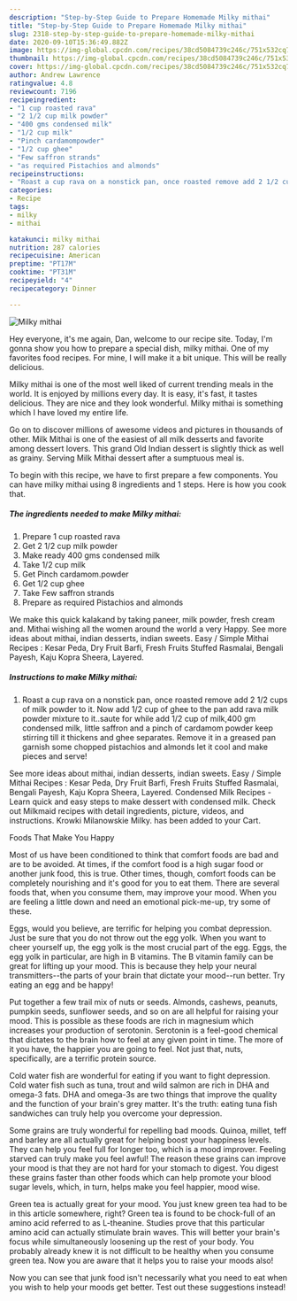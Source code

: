 ```yaml
---
description: "Step-by-Step Guide to Prepare Homemade Milky mithai"
title: "Step-by-Step Guide to Prepare Homemade Milky mithai"
slug: 2318-step-by-step-guide-to-prepare-homemade-milky-mithai
date: 2020-09-10T15:36:49.882Z
image: https://img-global.cpcdn.com/recipes/38cd5084739c246c/751x532cq70/milky-mithai-recipe-main-photo.jpg
thumbnail: https://img-global.cpcdn.com/recipes/38cd5084739c246c/751x532cq70/milky-mithai-recipe-main-photo.jpg
cover: https://img-global.cpcdn.com/recipes/38cd5084739c246c/751x532cq70/milky-mithai-recipe-main-photo.jpg
author: Andrew Lawrence
ratingvalue: 4.8
reviewcount: 7196
recipeingredient:
- "1 cup roasted rava"
- "2 1/2 cup milk powder"
- "400 gms condensed milk"
- "1/2 cup milk"
- "Pinch cardamompowder"
- "1/2 cup ghee"
- "Few saffron strands"
- "as required Pistachios and almonds"
recipeinstructions:
- "Roast a cup rava on a nonstick pan, once roasted remove add 2 1/2 cups of milk powder to it. Now add 1/2 cup of ghee to the pan add rava milk powder mixture to it..saute for while add 1/2 cup of milk,400 gm condensed milk, little saffron and a pinch of cardamom powder keep stirring till it thickens and ghee separates. Remove it in a greased pan garnish some chopped pistachios and almonds let it cool and make pieces and serve!"
categories:
- Recipe
tags:
- milky
- mithai

katakunci: milky mithai 
nutrition: 287 calories
recipecuisine: American
preptime: "PT17M"
cooktime: "PT31M"
recipeyield: "4"
recipecategory: Dinner

---
```



![Milky mithai](https://img-global.cpcdn.com/recipes/38cd5084739c246c/751x532cq70/milky-mithai-recipe-main-photo.jpg)

Hey everyone, it's me again, Dan, welcome to our recipe site. Today, I'm gonna show you how to prepare a special dish, milky mithai. One of my favorites food recipes. For mine, I will make it a bit unique. This will be really delicious.

Milky mithai is one of the most well liked of current trending meals in the world. It is enjoyed by millions every day. It is easy, it's fast, it tastes delicious. They are nice and they look wonderful. Milky mithai is something which I have loved my entire life.

Go on to discover millions of awesome videos and pictures in thousands of other. Milk Mithai is one of the easiest of all milk desserts and favorite among dessert lovers. This grand Old Indian dessert is slightly thick as well as grainy. Serving Milk Mithai dessert after a sumptuous meal is.


To begin with this recipe, we have to first prepare a few components. You can have milky mithai using 8 ingredients and 1 steps. Here is how you cook that.

<!--inarticleads1-->

##### The ingredients needed to make Milky mithai:

1. Prepare 1 cup roasted rava
1. Get 2 1/2 cup milk powder
1. Make ready 400 gms condensed milk
1. Take 1/2 cup milk
1. Get Pinch cardamom.powder
1. Get 1/2 cup ghee
1. Take Few saffron strands
1. Prepare as required Pistachios and almonds


We make this quick kalakand by taking paneer, milk powder, fresh cream and. Mithai wishing all the women around the world a very Happy. See more ideas about mithai, indian desserts, indian sweets. Easy / Simple Mithai Recipes : Kesar Peda, Dry Fruit Barfi, Fresh Fruits Stuffed Rasmalai, Bengali Payesh, Kaju Kopra Sheera, Layered. 

<!--inarticleads2-->

##### Instructions to make Milky mithai:

1. Roast a cup rava on a nonstick pan, once roasted remove add 2 1/2 cups of milk powder to it. Now add 1/2 cup of ghee to the pan add rava milk powder mixture to it..saute for while add 1/2 cup of milk,400 gm condensed milk, little saffron and a pinch of cardamom powder keep stirring till it thickens and ghee separates. Remove it in a greased pan garnish some chopped pistachios and almonds let it cool and make pieces and serve!


See more ideas about mithai, indian desserts, indian sweets. Easy / Simple Mithai Recipes : Kesar Peda, Dry Fruit Barfi, Fresh Fruits Stuffed Rasmalai, Bengali Payesh, Kaju Kopra Sheera, Layered. Condensed Milk Recipes - Learn quick and easy steps to make dessert with condensed milk. Check out Milkmaid recipes with detail ingredients, picture, videos, and instructions. Krowki Milanowskie Milky. has been added to your Cart. 

Foods That Make You Happy


Most of us have been conditioned to think that comfort foods are bad and are to be avoided. At times, if the comfort food is a high sugar food or another junk food, this is true. Other times, though, comfort foods can be completely nourishing and it's good for you to eat them. There are several foods that, when you consume them, may improve your mood. When you are feeling a little down and need an emotional pick-me-up, try some of these.

Eggs, would you believe, are terrific for helping you combat depression. Just be sure that you do not throw out the egg yolk. When you want to cheer yourself up, the egg yolk is the most crucial part of the egg. Eggs, the egg yolk in particular, are high in B vitamins. The B vitamin family can be great for lifting up your mood. This is because they help your neural transmitters--the parts of your brain that dictate your mood--run better. Try eating an egg and be happy!

Put together a few trail mix of nuts or seeds. Almonds, cashews, peanuts, pumpkin seeds, sunflower seeds, and so on are all helpful for raising your mood. This is possible as these foods are rich in magnesium which increases your production of serotonin. Serotonin is a feel-good chemical that dictates to the brain how to feel at any given point in time. The more of it you have, the happier you are going to feel. Not just that, nuts, specifically, are a terrific protein source.

Cold water fish are wonderful for eating if you want to fight depression. Cold water fish such as tuna, trout and wild salmon are rich in DHA and omega-3 fats. DHA and omega-3s are two things that improve the quality and the function of your brain's grey matter. It's the truth: eating tuna fish sandwiches can truly help you overcome your depression. 

Some grains are truly wonderful for repelling bad moods. Quinoa, millet, teff and barley are all actually great for helping boost your happiness levels. They can help you feel full for longer too, which is a mood improver. Feeling starved can truly make you feel awful! The reason these grains can improve your mood is that they are not hard for your stomach to digest. You digest these grains faster than other foods which can help promote your blood sugar levels, which, in turn, helps make you feel happier, mood wise.

Green tea is actually great for your mood. You just knew green tea had to be in this article somewhere, right? Green tea is found to be chock-full of an amino acid referred to as L-theanine. Studies prove that this particular amino acid can actually stimulate brain waves. This will better your brain's focus while simultaneously loosening up the rest of your body. You probably already knew it is not difficult to be healthy when you consume green tea. Now you are aware that it helps you to raise your moods also!

Now you can see that junk food isn't necessarily what you need to eat when you wish to help your moods get better. Test out  these suggestions  instead!


